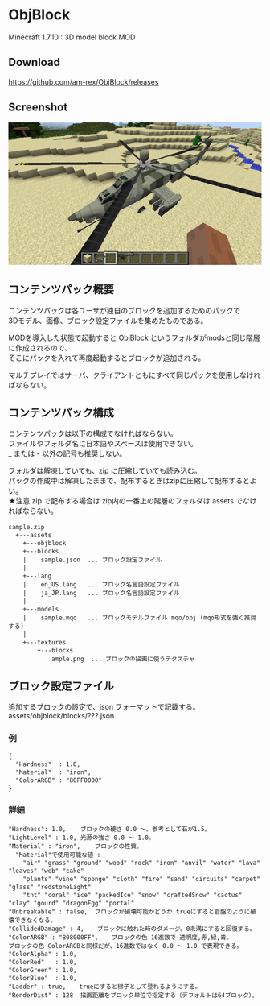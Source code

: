 # ObjBlock
Minecraft 1.7.10 : 3D model block MOD

## Download
https://github.com/am-rex/ObjBlock/releases

## Screenshot
![](https://github.com/am-rex/ObjBlock/blob/screenshot/eclipse/screenshots/2017-07-30_03.29.55.png)

## コンテンツパック概要  
コンテンツパックは各ユーザが独自のブロックを追加するためのパックで  
3Dモデル、画像、ブロック設定ファイルを集めたものである。  

MODを導入した状態で起動すると ObjBlock というフォルダがmodsと同じ階層に作成されるので、  
そこにパックを入れて再度起動するとブロックが追加される。

マルチプレイではサーバ、クライアントともにすべて同じパックを使用しなければならない。  

## コンテンツパック構成  
コンテンツパックは以下の構成でなければならない。  
ファイルやフォルダ名に日本語やスペースは使用できない。  
_ または - 以外の記号も推奨しない。

フォルダは解凍していても、zip に圧縮していても読み込む。  
パックの作成中は解凍したままで、配布するときはzipに圧縮して配布するとよい。  
★注意 zip で配布する場合は zip内の一番上の階層のフォルダは assets でなければならない。  

	sample.zip
	  +---assets
	    +---objblock
	    +---blocks
	    |    sample.json  ... ブロック設定ファイル
	    |
	    +---lang
	    |    en_US.lang   ... ブロック名言語設定ファイル
	    |    ja_JP.lang   ... ブロック名言語設定ファイル
	    |
	    +---models
	    |    sample.mqo   ... ブロックモデルファイル mqo/obj (mqo形式を強く推奨する)
	    |
	    +---textures
	        +---blocks
	            ample.png  ... ブロックの描画に使うテクスチャ

## ブロック設定ファイル
追加するブロックの設定で、json フォーマットで記載する。  
assets/objblock/blocks/???.json

### 例

	{
	  "Hardness"  : 1.0,
	  "Material"  : "iron",
	  "ColorARGB" : "80FF0000"
	}

### 詳細

	"Hardness": 1.0,	ブロックの硬さ 0.0 ～。参考として石が1.5。  
	"LightLevel" : 1.0,	光源の強さ 0.0 ～ 1.0。  
	"Material" : "iron",	ブロックの性質。  
	  "Material"で使用可能な値 :  
	    "air" "grass" "ground" "wood" "rock" "iron" "anvil" "water" "lava" "leaves" "web" "cake"  
	    "plants" "vine" "sponge" "cloth" "fire" "sand" "circuits" "carpet" "glass" "redstoneLight"  
	    "tnt" "coral" "ice" "packedIce" "snow" "craftedSnow" "cactus" "clay" "gourd" "dragonEgg" "portal"  
	"Unbreakable" : false,	ブロックが破壊可能かどうか trueにすると岩盤のように破壊できなくなる。
	"CollidedDamage" : 4,  　ブロックに触れた時のダメージ。0未満にすると回復する。  
	"ColorARGB" : "808000FF",  　ブロックの色 16進数で 透明度,赤,緑,青。  
	ブロックの色 ColorARGBと同様だが、16進数ではなく 0.0 ～ 1.0 で表現できる。  
	"ColorAlpha" : 1.0,  
	"ColorRed"   : 1.0,  
	"ColorGreen" : 1.0,  
	"ColorBlue"  : 1.0,  
	"Ladder" : true,  　trueにすると梯子として登れるようにする。  
	"RenderDist" : 128	描画距離をブロック単位で指定する（デフォルトは64ブロック）。  
